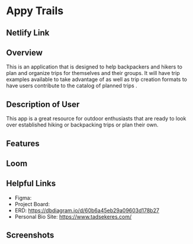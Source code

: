 # Appy Trails
## Netlify Link

## Overview 
This is an application that is designed to help backpackers and hikers to plan and organize trips for themselves and their groups. It will have trip examples available to take advantage of as well as trip creation formats to have users contribute to the catalog of planned trips
.
## Description of User 
This app is a great resource for outdoor enthusiasts that are ready to look over established hiking or backpacking trips or plan their own.

## Features 


## Loom 


## Helpful Links
- Figma: 
- Project Board: 
- ERD: https://dbdiagram.io/d/60b6a45eb29a09603d178b27
- Personal Bio Site: https://www.tadsekeres.com/
## Screenshots
